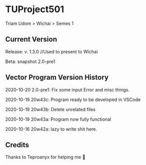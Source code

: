 # TUProject501

Triam Udom > Wichai > Semes 1

## Current Version

  Release: v. 1.3.0 //Used to present to Wichai
  
  Beta: snapshot 2.0-pre1
  
## Vector Program Version History

  2020-10-20 2.0-pre1: Fix some input Error and misc things.

  2020-10-19 20w43c: Program ready to be developed in VSCode

  2020-10-19 20w43b: Delete unrelated files

  2020-10-19 20w43a: Program now fully functional
  
  2020-10-16 20w42a: lazy to write shit here.

## Credits

  Thanks to Teproanyx for helping me 🙂
  